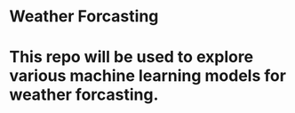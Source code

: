 # Weather Forcasting
# This repo will be used to explore various machine learning models for weather forcasting.
